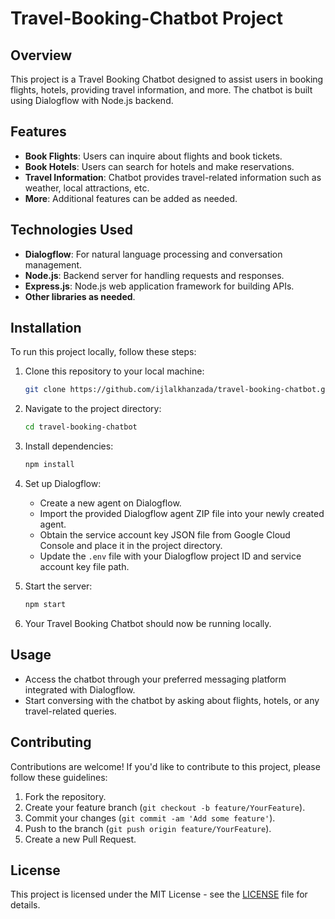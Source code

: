 # Travel-Booking-Chatbot Project

## Overview
This project is a Travel Booking Chatbot designed to assist users in booking flights, hotels, providing travel information, and more. The chatbot is built using Dialogflow with Node.js backend.

## Features
- **Book Flights**: Users can inquire about flights and book tickets.
- **Book Hotels**: Users can search for hotels and make reservations.
- **Travel Information**: Chatbot provides travel-related information such as weather, local attractions, etc.
- **More**: Additional features can be added as needed.

## Technologies Used
- **Dialogflow**: For natural language processing and conversation management.
- **Node.js**: Backend server for handling requests and responses.
- **Express.js**: Node.js web application framework for building APIs.
- **Other libraries as needed**.

## Installation
To run this project locally, follow these steps:

1. Clone this repository to your local machine:
    ```bash
    git clone https://github.com/ijlalkhanzada/travel-booking-chatbot.git
    ```
2. Navigate to the project directory:
    ```bash
    cd travel-booking-chatbot
    ```
3. Install dependencies:
    ```bash
    npm install
    ```
4. Set up Dialogflow:
    - Create a new agent on Dialogflow.
    - Import the provided Dialogflow agent ZIP file into your newly created agent.
    - Obtain the service account key JSON file from Google Cloud Console and place it in the project directory.
    - Update the `.env` file with your Dialogflow project ID and service account key file path.

5. Start the server:
    ```bash
    npm start
    ```
6. Your Travel Booking Chatbot should now be running locally.

## Usage
- Access the chatbot through your preferred messaging platform integrated with Dialogflow.
- Start conversing with the chatbot by asking about flights, hotels, or any travel-related queries.

## Contributing
Contributions are welcome! If you'd like to contribute to this project, please follow these guidelines:
1. Fork the repository.
2. Create your feature branch (`git checkout -b feature/YourFeature`).
3. Commit your changes (`git commit -am 'Add some feature'`).
4. Push to the branch (`git push origin feature/YourFeature`).
5. Create a new Pull Request.

## License
This project is licensed under the MIT License - see the [LICENSE](LICENSE) file for details.
